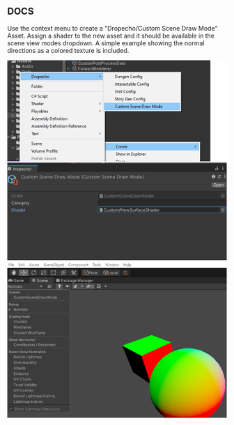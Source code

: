 ## DOCS

 Use the context menu to create a \"Dropecho/Custom Scene Draw Mode\" Asset. 
 Assign a shader to the new asset and it should be available in the scene view modes dropdown.
 A simple example showing the normal directions as a colored texture is included.

![Context Menu](context-menu-example.png)
![Set Shader](shader-set-example.png)
![Choose Mode Dropdown](dropdown-example.png)